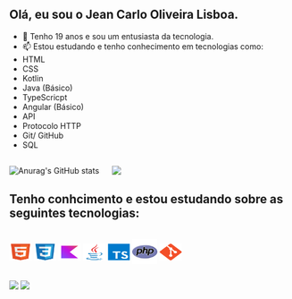 ## Olá, eu sou o Jean Carlo Oliveira Lisboa.
- 👀 Tenho 19 anos e sou um entusiasta da tecnologia.
- 📫 Estou estudando e tenho conhecimento em tecnologias como:
- HTML
- CSS
- Kotlin
- Java (Básico)
- TypeScricpt
- Angular (Básico)
- API
- Protocolo HTTP
- Git/ GitHub
- SQL

##
![Anurag's GitHub stats](https://github-readme-stats.vercel.app/api?username=jeancolisboa&show_icons=true&theme=dracula)
<img align="right" width="320" src="https://i2.wp.com/allhtaccess.info/wp-content/uploads/2018/03/programming.gif?fit=1281%2C716&ssl=1" />

## Tenho conhcimento e estou estudando sobre as seguintes tecnologias:
<div style="display: inline_block"><br>
  <img align="center" alt="Jean-HTML" height="30" width="40" src="https://raw.githubusercontent.com/devicons/devicon/master/icons/html5/html5-original.svg">
  <img align="center" alt="Jean-CSS" height="30" width="40" src="https://raw.githubusercontent.com/devicons/devicon/master/icons/css3/css3-original.svg">
  <img align="center" alt="Jean-KOTLIN" height="30" width="40" src="https://github.com/devicons/devicon/blob/master/icons/kotlin/kotlin-original.svg">
  <img align="center" alt="Jean-JAVA" height="30" width="40" src="https://github.com/devicons/devicon/blob/master/icons/java/java-original.svg">
  <img align="center" alt="Jean-Ts" height="30" width="40" src="https://raw.githubusercontent.com/devicons/devicon/master/icons/typescript/typescript-plain.svg">
  <img align="center" alt="Jean-PHP" height="45" width="45" src="https://github.com/devicons/devicon/blob/master/icons/php/php-original.svg">
  <img align="center" alt="Jean-KOTLIN" height="30" width="40" src="https://github.com/devicons/devicon/blob/master/icons/git/git-original.svg">
</div>

##

<div> 
  <a href = "mailto:jotajean78@gmail.com"><img src="https://img.shields.io/badge/-Gmail-%23333?style=for-the-badge&logo=gmail&logoColor=white" target="_blank"></a>
  <a href="https://www.linkedin.com/in/jean-carlo-oliveira-lisboa-6372b8212/" target="_blank"><img src="https://img.shields.io/badge/-LinkedIn-%230077B5?style=for-the-badge&logo=linkedin&logoColor=white" target="_blank"></a> 
</div>
